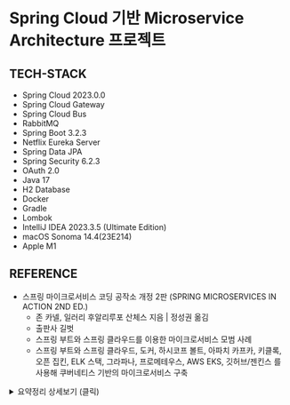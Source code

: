 # Spring Cloud 기반 Microservice Architecture 프로젝트

## TECH-STACK
- Spring Cloud 2023.0.0
- Spring Cloud Gateway
- Spring Cloud Bus
- RabbitMQ
- Spring Boot 3.2.3
- Netflix Eureka Server
- Spring Data JPA
- Spring Security 6.2.3
- OAuth 2.0
- Java 17
- H2 Database
- Docker
- Gradle
- Lombok
- IntelliJ IDEA 2023.3.5 (Ultimate Edition)
- macOS Sonoma 14.4(23E214) 
- Apple M1

## REFERENCE
- 스프링 마이크로서비스 코딩 공작소 개정 2판 (SPRING MICROSERVICES IN ACTION 2ND ED.)
  - 존 카넬, 일러리 후알리루포 산체스 지음 | 정성권 옮김
  - 출판사 길벗
  - 스프링 부트와 스프링 클라우드를 이용한 마이크로서비스 모범 사례
  - 스프링 부트와 스프링 클라우드, 도커, 하시코프 볼트, 아파치 카프카, 키클록, 오픈 집킨, ELK 스택, 그라파나, 프로메테우스, AWS EKS, 깃허브/젠킨스 를 사용해 쿠버네티스 기반의 마이크로서비스 구축
<details>
  <summary>요약정리 상세보기 (클릭)</summary>

### 제 1장. 스프링, 클라우드와 만나다.

- 모놀리식 아키텍처에서 모든 프로세스는 강하게 결합되어 하나의 서비스로 실행된다.
- 마이크로서비스는 하나의 특정 영역을 담당하는 매우 작은 기능 부분이다.
- 스프링 부트를 사용하면 두 유형의 아키텍처를 모두 구축할 수 있다.
- 모놀리식 아키텍처는 단순하고 가벼운 애플리케이션에 이상적이며 마이크로서비스 아키텍처는 일반적으로 복잡하고 진화하는 애플리케이션에 더 작합하다. 결과저그로 소프트웨어 아키텍처의 선택은 프로젝트의 규모, 기간, 요구 사항 등 다른 요소에 전적으로 좌우된다. 스프링 부트는 REST 기반/JSON 마이크로서비스 구축을 단순화한다. 그 목표는 몇 가지 애너테이션만으로도 마이크로서비스를 신속하게 구축할 수 있게 하는 것이다.
- 마이크로서비스를 작성하는 것은 쉽지만, 실제 환경에서 완전하게 운영하려면 사전에 추가로 고려할 사항이 많다. 즉, 핵심 개발 패턴, 라우팅 패턴, 클라이언트 회복성 패턴, 보안 패턴, 애플리케이션 지표 패턴, 빌드/배포 패턴을 비롯한 여러 종류의 마이크로서비스 개발 패턴을 고려해야 한다.
- 마이크로서비스 라우팅 패턴은 마이크로서비스를 사용하려는 클라이언트 애플리케이션이 서비스 위치와 서비스로 라우팅되는 방법을 다룬다.
- 서비스 인스턴스 문제가 서비스 소비자에게 연쇄적으로 전파되는 것을 방지하려면 클라이언트 회복성 패턴을 사용하라. 이 패턴에는 실패한 서비스에 대한 호출을 피할 수 있는 회로차단기 패턴, 서비스가 실패할 때 데이터를 조회하거나 특정 작업을 수행하는 대체 경로를 만드는 폴백 패턴, 가능한 모든 병목 및 장애 시나리오 지점을 해소하고 제거하는 클라이언트 부하 분산 패턴, 다른 서비스에 악영향을 미치는 성능 낮은 서비스에 호출을 방지하도록 서비스에 대한 동시 호출 수를 제한하는 벌크헤드 패턴이 포함된다.
- OAuth 2.0 은 가장 보편적인 사용자 인가 프로토콜이며 마이크로서비스를 보호할 수 있는 탁월한 선택이다.
- 빌드/배포 패턴을 사용하면 인프라스트럭처의 구성을 빌드/배포 프로세스에 바로 통합할 수 있어 자바 WAR 나 EAR 파일 같은 산출물을 이미 실행 중인 인프라스트럭처에 배포하지 않아도 된다.

### 제 2장. 스프링 클라우드와 함께 마이크로서비스 세계 탐험

- 스프링 클라우드는 넷플릭스와 하시코프와 같은 회사의 오픈 소스 기술 집합이다. 이 기술은 서비스의 설정과 구성을 단순화하기 위해 스프링 애너테이션으로 포장(Wrap) 한다.
- 클라우드 네이티브 애플리케이션은 컨테이너 같은 확장 가능한 컴포넌트로 구축되어 마이크로서비스로 배포되고, 지속적 전달 워크플로로 된 데브옵스 프로세스를 통해 가상 인프라스트럭처에서 관리된다.
- 데브옵스는 개발(Dev) 과 운영(Ops) 에 대한 약어다. 소프트웨어 개발자와 IT 운영자 간 의사 소통, 협업, 통합에 중점을 둔 소프트웨어 개발 방법론을 의미한다. 주요 목표는 소프트웨어 전달 및 인프라스트럭처 변경 과정을 저비용으로 자동화하는 것이다.
- 헤로쿠(Heroku) 에서 체계화된 12 팩터 애플리케이션 선언문은 클라우드 네이티 마이크로서비스를 구축할 때 구현해야 하는 모범 사례를 제공한다.
- 12 팩터 애플리케이션 선언문의 모범 사례에는 코드베이스, 의존성, 구성 정보, 백엔드 서비스, 빌드/릴리스 실행, 프로세스, 포트 바인딩, 동시성, 폐기 기능, 개발/운영 환경 일치, 로그, 관리 프로세스 주제가 포함되어 있다.
- Spring Initializer 를 사용하면 수많은 의존성 목록에서 원하는 의존성을 선택하면서 스프링 부트 프로젝트를 생성할 수 있다.
- 스프링 부트는 몇 가지 간단한 애너테이션만으로도 REST 기반 JSON 서비스를 구축할 수 있기 때문에 마이크로서비스를 구축하는 이상적 프레임워크다.

### 제 3장. 스프링 부트로 마이크로서비스 구축하기

- 마이크로서비스의 성공을 위해 아키텍트, 소프트웨어 개발자, 데브옵스 이 세 팀의 관점을 통합해야 한다.
- 마이크로서비스는 강력한 아키텍처 패러다임이지만 장단점이 있다. 모든 애플리케이션이 마이크로서비스 애플리케이션일 필요는 없다.
- 아키텍트 관점에서 마이크로 서비스는 작고 독립적이며 분산되어 있다. 마이크로서비스는 그 경계가 좁고 소규모 데이터를 관리해야 한다.
- 개발자 관점에서 마이크로서비스는 일반적으로 REST 스타일 디자인을 사용해서 구축되고 데이터를 주고받을 수 있는 페이로드로 JSON을 사용한다.
- 국제화의 주요 목표는 다양한 형식과 언어로 콘텐츠를 제공하는 애플리케이션을 개발하는 것이다.
- HATEOAS 는 애플리케이션 상태 엔진인 하이퍼미디어(Hypermedia As The Engine Of Application State) 의 줄임말이다. 스프링 HATEOAS 는 HATEOAS 원칙(주어진 리소스에 대한 관련 링크를 표시)을 따르는 API를 생성할 수 있는 작은 프로젝트다.
- 데브옵스 관점에서 마이크로서비스를 패키징, 배포, 모니터링하는 방법은 매우 중요하다. 스프링 부트를 사용하면 추가 모듈의 설치 없이 기본적으로 서비스를 실행 가능한 하나의 JAR 파일로 제공할 수 있다. 이렇게 생성된 JAR 파일에 포하묀 톰캣(Tomcat) 서버가 서비스를 호스팅한다.
- 스프링 부트 프레임워크에 포함된 스프링 엑추에이터는 서비스의 런타임 정보와 함께 서비스의 운영 상태 정보도 제공한다.

### 제 4장. 도커 (Docker)

- 컨테이너를 사용하면 개발자 컴퓨터부터 물리 또는 가상의 엔터프라이즈 서버까지 모든 환경에서 개발 중인 소프트웨어를 성공적으로 실행할 수 있다.
- 가상 머신(VM) 을 사용하면 다른 컴퓨터에서 다른 컴퓨터의 동작을 에뮬레이션할 수 있다. 이것은 물리 머신을 완전히 모방하는 하이퍼바이저에 기반을 두며 요구되는 양의 시스템 메모리, 프로세서 코어, 디스크 스토리지나 PCI 추가 기능 등 다른 리소스를 할당한다.
- 컨테이너는 격리되고 독립적인 환경에서 의존 요소와 애플리케이션을 포함해서 실행할 수 있는 운영 체제(OS) 가상화 방법 중 하나다.
- 컨테이너를 사용하면 실행 프로세스의 속도를 높이는 경량의 VM 을 만들어 일반 비용을 줄여 각 프로젝트의 비용을 절감할 수 있다.
- 도커는 리눅스 컨테이너를 기반으로 하는 인기 있는 오픈 소스 컨테이너 엔진으로, 2013년 dotCloud 설립자인 솔로몬 하익스가 개발했다.
- 도커는 도커 엔진, 클라이언트, 레지스트리, 이미지, 컨테이너, 볼륨, 네트워크라는 요소로 구성되어 있다.
- Dockerfile 은 도커 클라이언트가 이미지를 생성허고 준비하고자 호출하는 지시와 명령어가 포함된 단순한 텍스트 파일이다. 이 파일은 이미지 생성 과정을 자동ㅇ화한다. Dockerfile 에 사용된 명령은 리눅스 명령과 유사해서 이해하기 쉽다.
- 도커 컴포즈는 서비스를 그룹으로 정의하고 단일 단위로 함께 시작할 수 있게 해 주는 서비스 오케스트레이션 도구다.
- 도커 컴포즈는 도커 설치 과정의 일부로 설치된다.
- Dockerfile 메이븐 플러그인은 메이븐과 도커를 통합한다.

### 제 5장. 스프링 클라우드 컨피그 서버로 구성 관리

- 스프링 클라우드 구성 서버(컨피그 서버로 알려진) 를 사용하며 애플리케이션 프로퍼티 값을 환경별로 설정할 수 있다.
- 스프링은 서비스 시작할 때 프로파일을 사용하여 스프링 클라우드 컨피그 서비스에서 조회할 환경 프로퍼티들을 결정한다.
- 스프링 클라우드 컨피그 서비스는 파일 또는 깃, 볼트 기반의 애플리케이션 구성 저장소를 사용하여 애플리케이션 프로퍼티를 저장할 수 있다.
- 스프링 클라우드 컨피그 서비스는 대칭 및 비대칭 암호화를 사용하여 중요한 정보를 암호화할 수 있다.

### 제 6장. 서비스 디스커버리

- 서비스 디스커버리 패턴을 사용하여 서비스의 물리적 위치를 추상화한다.
- 유레카같은 서비스 디스커버리 엔진은 서비스 클라이언트에 영향을 주지 않고 해당 환경에서 서비스 인스턴스를 원활하게 추가하고 삭제할 수 있다.
- 클라이언트 측 로드 밸런싱을 사용하면 서비스 호출을 수행하는 클라이언트에서 서비스의 물리적 위치를 캐싱하여 더 높은 성능 및 회복성을 제공할 수 있다.
- 유레카는 스프링 클라우드와 함께 사용할 때 쉽게 구축하고 구성할 수 있는 넷플릭스 프로젝트다.
- 스프링 클라우드와 넷플릭스 유레카에서 서비스를 호출하는 데 다음 세 가지 다른 메커니즘을 사용할 수 있다.
  - 스프링 클라우드 Discovery Client
  - 스프링 클라우드 로드 밸런서를 지원하는 RestTemplate
  - 넷플릭스 Feign 클라이언트

### 7장. 나쁜 상황에 대비한 스프링 클라우드와 Resilience4j 를 사용한 회복성 패턴

- 마이크로서비스처럼 고도로 분산된 애플리케이션을 설계할 때는 클라이언트 회복성을 고려해야 한다.
- 서비스의 전면 장애는 쉽게 탐지하고 처리할 수 있다.
- 성능이 낮은 서비스 하나가 자원을 소진하는 연쇄 효과를 유발할 수 있다. 서비스가 작업을 완료할 때까지 기다리는 동안 호출하는 클라이언트의 스레드가 블로킹되기 때문이다.
- 세 가지 핵심 클라이언트 회복성 패턴은 회로 차단기 패턴, 폴백 패턴, 벌크헤드 패턴이다.
- 회로 차단기 패턴은 느리게 수행되고 저하된 시스템 호출을 제거해서 이러한 호출은 빨리 실패하고, 자원 소진을 막는다. 폴백 패턴은 원격 서비스 호출이 실패하거나 회로 차단기가 실패한경우에 대체 코드 경로를 정의할 수 있다.
- 벑크헤드 패턴은 원격 자원에 대한 호출을 자체 스레드 풀로 격리해서 원격 자원 호출을 서로 분리한다. 한 종류의 서비스 호출이 실패하면 이 실패 때문에 애플리케이션 컨테이너의 모든 자원이 소진되지 않도록 해야한다.
- 속도 제한기 패턴은 주어진 시간 동안 총 호출 수를 제한한다.
- Resilience4j 를 사룡하면 여러 패턴을 동시에 사용할 수 있다.
- 재시도 패턴은 서비스가 일시적으로 실패했을 때 시도하는 역할을 한다.
- 벌크헤드 패턴과 속도 제한기 패턴의 주요 차이점은 벌크헤드는 한 번에 동시 호출 수를 제한하는 역할을 한다.
- 스프링 클라우드와 Resilience4j 라이브러리는 회로 차단기, 폴백, 속도 제한기, 벌크헤드 패턴에 대한 구현을 제공한다.
- Resilience4j 라이브러리는 구성이 용이하며 전역, 클래스 및 스레드 풀 레벨로 설정할 수 있다.

### 8장. 스프링 클라우드 게이트웨이를 이용한 서비스 라우팅

- 스프링 클라우드를 사용하면 서비스 게이트웨이를 쉽게 구축할 수 있다.
- 스프링 클라우드 게이트웨이에는 서술자(predicate) 와 Filter Factories 가 내장되어 있다.
- 서술자는 주어진 조건 집합을 충족하는지 확인할 수 있는 객체다.
- 필터를 사용하면 들어오고 나가는 HTTP 요청과 응답을 수정할 수 있다.
- 스프링 클라우드 게이트웨이는 넷플릭스 유레카 서버와 통합되며, 유레카에 등록된 서비스를 자동으로 경로에 매핑할 수 있다.
- 스프링 클라우드 게이트웨이를 사용하면 필터로 사용자가 정의한 비즈니스 로직을 구현할 수 있다. 스프링 클라우드 게이트웨이를 사용하여 사전 및 사후 필터를 생성할 수 있다.

### 9장. 마이킄로 서비스 보안
- OAuth 2.0 은 웹 서비스 호출을 보호하기 위해 다양한 매커니즘을 제공하는 토큰 기반의 인가(권한 부여) 프레임워크다. 이러한 매커니즘을 그랜트(Grant) 라고 한다.
- OpenID Connect(OIDC) 는 OAuth 2.0 프레임워크에 기반을 둔 상위 계층으로, 애플리케이션(ID)에 로그인한 사용자에 대한 인증 및 프로파일 정보를 제공한다.
- 키클록은 마이크로서비스와 애플리케이션을 위한 오픈 소스 ID 및 액세스 관리 솔루션이다. 키클록의 주된 목표는 코딩이 거의 또는 전혀 없이 서비스와 애플리케이션을 쉽게 보호하는 것이다.
- 애플리케이션마다 키클록이라는 애플리케이션의 고유 이름과 시크릿 키가 있다.
- 각 서비스는 역할(Role)에 따라 수행될 행위를 정의해야 한다.
- 스프링 클라우드 시큐리티는 JSON Web Token(JWT) 명세를 지원한다. JWT 를 사용하면 사용자가 정의한 필드를 명세에 삽입할 수 있다.
- 마이크로서비스를 보호하려면 인증 및 권한 부여 이상이 필요하다.

### 10장. 스프링 클라우드 스트림을 사용한 이벤트 기반 이키텍처
- 메시징을 사용한 비동기 통신은 마이크로 서비스 아키텍처에서 중요한 부분이다.
- 애플리케이션에서 메시징을 사용하면 서비스를 확장하고 결함 내성을 높일 수 있다.
- 스프링 클라우드 스트림은 간단한 애너테이션을 사용하고 하부 메시징 플랫폼별 세부 정보를 추상화하여 메시지 생성 및 소비를 단순화한다.
- 스프링 클라우드 스트림의 메시지 소스는 메시지 브로커 큐에 메시지를 발행하는 애너테이션이 추가된 자바 메서드다.
- 스프링 클라우드 스트림의 메시지 싱크는 메시지 브로커 큐에서 메시지를 수신하는 애너테이션이 추가된 자바 메서드다.
- 레디스는 데이터베이스와 캐시로 모두 사용될 수 잇는 키-값 저장소다.

### 11장. 스프링 클라우드 솔루스와 집킨을 이용한 분산 추적
- 스프링 클라우드 슬루스를 사용하면 마이크로서비스 호출에 대한 추적 정보(상관관계 ID)를 손쉽게 추가할 수 있다.
- 상관관계 ID는 여러 서비스 간 로그를 연결하는 데 사용된다. 이것으로 한 트랜잭션과 연관된 모든 서비스에서 트랜잭션 동작을 관찰할 수 있다.
- 상관관계 ID는 강력하지만, 다양한 출처에서 오는 로그를 수집하고 로그 내용을 검색하며 쿼리할 수 있는 로그 수집 플랫폼과 짝을 이루어야 한다.
- 도커 컨테이너를 로그 수집 플랫폼과 통합하여 모든 애플리케이션 로깅 데이터를 킵쳐할 수 있다.
- 도커 컨테이너를 ELK(Elasticsearch, Logstash, Kibaba) 스택과 통합한다. 이것으로 서비스에서 전송된 로깅 데이터를 변환, 저장, 시각화, 쿼리할 수 있다.
- 통합 로깅 플랫폼은 필수이며, 마이크로서비스를 사용하여 트랜잭션을 시각적으로 추적할 수 있는 기능은 유용한 도구다.
- 집킨을 사용하면 서비스와 트랜잭션 흐름 사이에 존재하는 의존 관계를 확인하고 사용자 트랜잭션과 관련된 각 마이크로서비스의 성능 특성을 이해할 수 있다.
- 스프링 클라우드 슬루스는 집킨과 쉽게 통합된다. 집킨은 HTTP 호출에서 추적 데이터를 자동으로 캡처하며, 슬루스가 활성화된 서비스 내부에서 사용되는 인바운드/아웃바운드 메시지 채널이 된다.
- 스프링 클라우드 슬루스는 각 서비스 호출을 스팬 개념에 매핑한다. 그런 다음 집킨으로 스팬 성능을 확인할 수 있다.
- 스프링클라우드 슬루스와 집킨으로 사용자가 직접 스팬을 만들 수 있다. 이것으로 스프링이 아닌  자원(Postgres 난 Redis 같은 데이터베이스 서버) 성능을 파악할 수 있다.

### 12장. 마이크로서비스 배포
- 빌드/배포 파이프라인은 마이크로서비스를 제공하는 데 중요한 부분이다. 잘 동작하는 빌드/배포 파이프라인이라면 새로운 제품 기능과 버그 수정을 몇 분 내 배포할 수 있어야 한다.
- 빌드/배포 파이프라인은 서비스를 제공하기 위해 사람의 직접적인 개입 없이 자동화되어야 한다. 프로세스의 모든 수동 작업은 변동성과 고장 가능성을 나타낸다.
- 빌드/배포 파이프라인 자동화가 제대로 동작하려면 많은 양의 스크립팅과 구성이 필요하다. 이것을 구축하는 데 필요한 작업량을 과소 평가해서는 안된다.
- 빌드/배포 파이프라인은 불변 가상 머신이나 컨테이너 이미지를 제공해야 한다. 서버 이미지는 한번 생성되면 절대 변경할 수 없다. 
- 서버의 환경별 구성은 서버가 시작될 때 매개변수로 전달되어야 한다.

### 부록 A. 마이크로서비스 아키텍처 모범 사례
- 리처드슨 성숙도 모델
  - [참조 링크](https://martinfowler.com/articles/richardsonMaturityModel.html)
- 스프링 HATEOAS
  - [참조 링크](https://spring.io/projects/spring-hateoas)
- 구성 외부화
- 지속적인 통합(CI) 과 지속적 전달/배포(CD)
- 모니터링
- 로깅
- API 게이트웨이
  - 인증 및 권한 부여(OAuth 2.0)
  - 위협에서 보호(Dos, 코드 주입 등)
  - 분석 및 감독(누가, 언제, 어떻게 API 를 사용하는지)
  - 유입 및 유출 트래픽 모니터링

### 부록 B. OAuth 2.0 그랜트 타입
- 패스워드 그랜트 타입
- 클라이언트 자격 증명 그랜트 타입
- 인가 코드 그랜트 타입
- 암시적 그랜트 타입
- 토큰 리프레시 방법

### 부록 C. 서비스 모니터링
- 마이크로서비스 아키텍처는 다른 종류의 분산 시스템과 같은 이유로 모니터링되어야 한다.
- 아키텍처가 복잡해질 수록 성능을 이해하고 문제를 트러블슈팅하는 것이 더 어려워진다.
- 애플리케이션 모니터링을 이야기할 때는 흔히 장애를 생각한다. 장애는 왜 적절한 모니터링이 필수적인지에 대한 가장 일반적인 이유가 된다.
- 서비스에는 업 또는 다운 상태만 있는 것이 아니다. 즉, 서비스는 가동 상태일 수도 있지만 우리의 좋은 의도를 손상시킬 정도로 성능이 저하된 상태가 될 수도 있다.
- 안정적인 모니터링 시스템을 사용하면 성능 문제를 방지할 뿐 아니라 아키텍어체서 발생할 수 있는 에러를 시각화하는 것도 가능하다. 이 모니터링 코드를 애플리케이션 개발 단계에 적요할 수 있다는 점을 아는 것이 중요하다.

</details>


